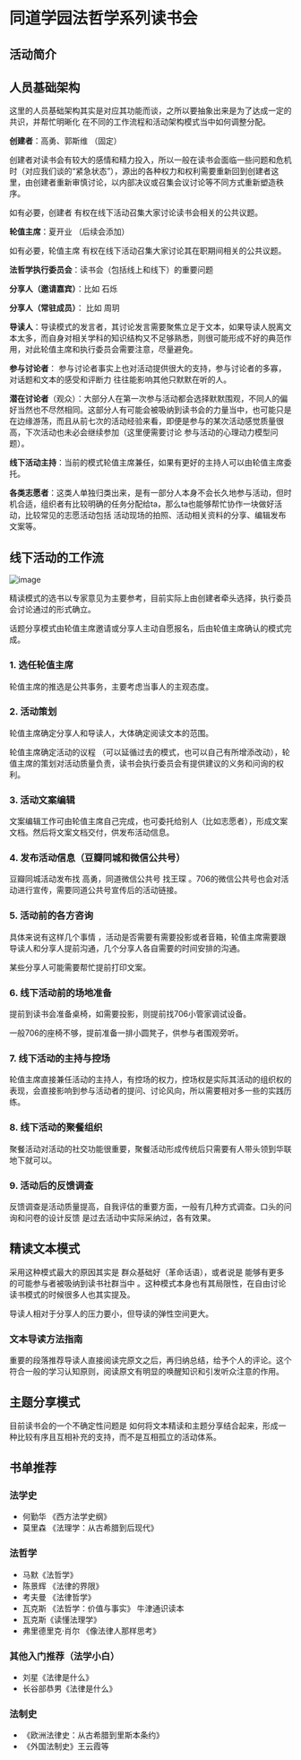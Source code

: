 # 同道学园法哲学系列读书会

## 活动简介

## 人员基础架构
这里的人员基础架构其实是对应其功能而谈，之所以要抽象出来是为了达成一定的共识，并帮忙明晰化 在不同的工作流程和活动架构模式当中如何调整分配。

**创建者**：高勇、郭斯维 （固定）

创建者对读书会有较大的感情和精力投入，所以一般在读书会面临一些问题和危机时（对应我们谈的“紧急状态”），源出的各种权力和权利需要重新回到创建者这里，由创建者重新审慎讨论，以内部决议或召集会议讨论等不同方式重新塑造秩序。

如有必要，创建者 有权在线下活动召集大家讨论读书会相关的公共议题。

**轮值主席**：夏开业 （后续会添加） 

如有必要，轮值主席 有权在线下活动召集大家讨论其在职期间相关的公共议题。

**法哲学执行委员会**：读书会（包括线上和线下）的重要问题

**分享人（邀请嘉宾）**：比如 石烁

**分享人（常驻成员）**： 比如 周玥 

**导读人**：导读模式的发言者，其讨论发言需要聚焦立足于文本，如果导读人脱离文本太多，而自身对相关学科的知识结构又不足够熟悉，则很可能形成不好的典范作用，对此轮值主席和执行委员会需要注意，尽量避免。

**参与讨论者**： 参与讨论者事实上也对活动提供很大的支持，参与讨论者的多寡，对话题和文本的感受和评断力 往往能影响其他只默默在听的人。

**潜在讨论者**（观众）：大部分人在第一次参与活动都会选择默默围观，不同人的偏好当然也不尽然相同。这部分人有可能会被吸纳到读书会的力量当中，也可能只是在边缘游荡，而且从前七次的活动经验来看，即便是参与的某次活动感觉质量很高，下次活动也未必会继续参加（这里便需要讨论 参与活动的心理动力模型问题）。

**线下活动主持**：当前的模式轮值主席兼任，如果有更好的主持人可以由轮值主席委托。

**各类志愿者**：这类人单独归类出来，是有一部分人本身不会长久地参与活动，但时机合适，组织者有比较明确的任务分配给ta，那么ta也能够帮忙协作一块做好活动，比较常见的志愿活动包括 活动现场的拍照、活动相关资料的分享、编辑发布文案等。

## 线下活动的工作流

![image](https://github.com/gaoyong/jurisprudence-tongdao/blob/master/images/workstream.jpg)

精读模式的选书以专家意见为主要参考，目前实际上由创建者牵头选择，执行委员会讨论通过的形式确立。

话题分享模式由轮值主席邀请或分享人主动自愿报名，后由轮值主席确认的模式完成。

### 1. 选任轮值主席

轮值主席的推选是公共事务，主要考虑当事人的主观态度。

### 2. 活动策划

轮值主席确定分享人和导读人，大体确定阅读文本的范围。

轮值主席确定活动的议程 （可以延循过去的模式，也可以自己有所增添改动），轮值主席的策划对活动质量负责，读书会执行委员会有提供建议的义务和问询的权利。

### 3. 活动文案编辑

文案编辑工作可由轮值主席自己完成，也可委托给别人（比如志愿者），形成文案文档。然后将文案文档交付，供发布活动信息。

### 4. 发布活动信息（豆瓣同城和微信公共号）

豆瓣同城活动发布找 高勇，同道微信公共号 找王琛 。706的微信公共号也会对活动进行宣传，需要同道公共号宣传后的活动链接。 

### 5. 活动前的各方咨询

具体来说有这样几个事情 ，活动是否需要有需要投影或者音箱，轮值主席需要跟导读人和分享人提前沟通，几个分享人各自需要的时间安排的沟通。

某些分享人可能需要帮忙提前打印文案。

### 6. 线下活动前的场地准备

提前到读书会准备桌椅，如需要投影，则提前找706小管家调试设备。

一般706的座椅不够，提前准备一排小圆凳子，供参与者围观旁听。

### 7. 线下活动的主持与控场

轮值主席直接兼任活动的主持人，有控场的权力，控场权是实际其活动的组织权的表现，会直接影响到参与活动者的提问、讨论风向，所以需要相对多一些的实践历练。

### 8. 线下活动的聚餐组织

聚餐活动对活动的社交功能很重要，聚餐活动形成传统后只需要有人带头领到华联地下就可以。

### 9. 活动后的反馈调查

反馈调查是活动质量提高，自我评估的重要方面，一般有几种方式调查。口头的问询和问卷的设计反馈 是过去活动中实际采纳过，各有效果。

## 精读文本模式

采用这种模式最大的原因其实是 群众基础好（革命话语），或者说是 能够有更多的可能参与者被吸纳到读书社群当中 。这种模式本身也有其局限性，在自由讨论读书模式的时候很多人也其实提及。

导读人相对于分享人的压力要小，但导读的弹性空间更大。

### 文本导读方法指南

重要的段落推荐导读人直接阅读完原文之后，再归纳总结，给予个人的评论。这个符合一般的学习认知原则，阅读原文有明显的唤醒知识和引发听众注意的作用。

## 主题分享模式

目前读书会的一个不确定性问题是 如何将文本精读和主题分享结合起来，形成一种比较有序且互相补充的支持，而不是互相孤立的活动体系。

## 书单推荐
### 法学史
* 何勤华 《西方法学史纲》
* 莫里森 《法理学：从古希腊到后现代》
### 法哲学
* 马默《法哲学》
* 陈景辉 《法律的界限》
* 考夫曼 《法律哲学》
* 瓦克斯 《法哲学：价值与事实》 牛津通识读本
* 瓦克斯《读懂法理学》
* 弗里德里克·肖尔 《像法律人那样思考》
### 其他入门推荐（法学小白）
* 刘星《法律是什么》
* 长谷部恭男《法律是什么》
### 法制史
* 《欧洲法律史：从古希腊到里斯本条约》
* 《外国法制史》王云霞等
